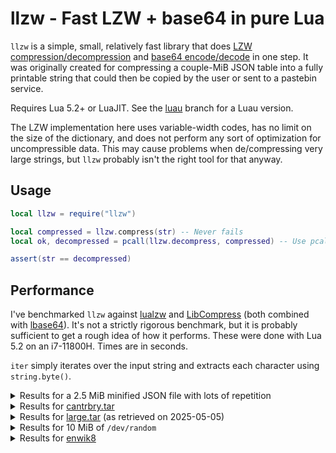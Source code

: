 # llzw - Fast LZW + base64 in pure Lua

`llzw` is a simple, small, relatively fast library that does [LZW compression/decompression](https://en.wikipedia.org/wiki/Lempel%E2%80%93Ziv%E2%80%93Welch) and [base64 encode/decode](https://en.wikipedia.org/wiki/Base64) in one step. It was originally created for compressing a couple-MiB JSON table into a fully printable string that could then be copied by the user or sent to a pastebin service.

Requires Lua 5.2+ or LuaJIT. See the [luau](../../tree/luau) branch for a Luau version.

The LZW implementation here uses variable-width codes, has no limit on the size of the dictionary, and does not perform any sort of optimization for uncompressible data. This may cause problems when de/compressing very large strings, but `llzw` probably isn't the right tool for that anyway.


## Usage

```lua
local llzw = require("llzw")

local compressed = llzw.compress(str) -- Never fails
local ok, decompressed = pcall(llzw.decompress, compressed) -- Use pcall if passing untrusted input

assert(str == decompressed)
```


## Performance

I've benchmarked `llzw` against [lualzw](https://github.com/Rochet2/lualzw) and [LibCompress](https://github.com/OpenPrograms/LibCompress/blob/master/LibCompress.lua) (both combined with [lbase64](https://github.com/iskolbin/lbase64)). It's not a strictly rigorous benchmark, but it is probably sufficient to get a rough idea of how it performs. These were done with Lua 5.2 on an i7-11800H. Times are in seconds.

`iter` simply iterates over the input string and extracts each character using `string.byte()`.

<details>
	<summary>Results for a 2.5 MiB minified JSON file with lots of repetition</summary>

|                   | Compression Time | Decompression Time | Compression Ratio |
|-------------------|------------------|--------------------|-------------------|
| iter              |  0.10            |  0.10              |  1.00             |
| **llzw**          |  **0.33**        |  **0.27**          |  **5.06**         |
| lualzw            |  0.41            |  0.14              |  5.41             |
| lualzw + b64      |  0.49            |  0.23              |  4.06             |
| LibCompress       |  0.55            |  0.14              |  4.14             |
| LibCompress + b64 |  0.71            |  0.23              |  3.11             |
</details>

<details>
	<summary>Results for <a href="https://corpus.canterbury.ac.nz/descriptions/#cantrbry">cantrbry.tar</a></summary>

|                   | Compression Time | Decompression Time | Compression Ratio |
|-------------------|------------------|--------------------|-------------------|
| iter              |  0.11            |  0.11              |  1.00             |
| **llzw**          |  **0.48**        |  **0.36**          |  **2.16**         |
| lualzw            |  0.54            |  0.29              |  2.84             |
| lualzw + b64      |  0.68            |  0.44              |  2.13             |
| LibCompress       |  0.78            |  0.36              |  1.77             |
| LibCompress + b64 |  1.13            |  0.60              |  1.32             |
</details>

<details>
	<summary>Results for <a href="https://corpus.canterbury.ac.nz/descriptions/#large">large.tar</a> (as retrieved on 2025-05-05)</summary>

|                   | Compression Time | Decompression Time | Compression Ratio |
|-------------------|------------------|--------------------|-------------------|
| iter              |  0.41            |  0.41              |  1.00             |
| **llzw**          |  **2.24**        |  **1.55**          |  **2.39**         |
| lualzw            |  2.19            |  1.30              |  2.85             |
| lualzw + b64      |  2.86            |  2.31              |  2.14             |
| LibCompress       |  4.73            |  1.59              |  2.02             |
| LibCompress + b64 |  5.79            |  2.54              |  1.51             |
</details>

<details>
	<summary>Results for 10 MiB of <code>/dev/random</code></summary>

|                   | Compression Time | Decompression Time | Compression Ratio |
|-------------------|------------------|--------------------|-------------------|
| iter              |  0.39            |  0.39              |  1.00             |
| **llzw**          |  **5.81**        |  **3.31**          |  **0.60**         |
| lualzw            |  3.26            |  0.00              |  1.00             |
| lualzw + b64      |  5.52            |  3.39              |  0.75             |
| LibCompress       |  21.46           |  0.00              |  1.00             |
| LibCompress + b64 |  26.46           |  6.86              |  0.75             |
</details>

<details>
	<summary>Results for <a href="https://mattmahoney.net/dc/textdata.html">enwik8</a></summary>

|                   | Compression Time | Decompression Time | Compression Ratio |
|-------------------|------------------|--------------------|-------------------|
| iter              |  3.77            |  3.72              |  1.00             |
| **llzw**          |  **30.48**       |  **17.38**         |  **2.18**         |
| lualzw            |  24.42           |  17.63             |  2.07             |
| lualzw + b64      |  36.98           |  52.48             |  1.55             |
| LibCompress       |  68.52           |  16.02             |  2.09             |
| LibCompress + b64 |  80.13           |  31.07             |  1.57             |
</details>
